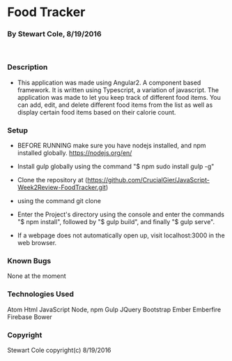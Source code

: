 # Food Tracker
### By Stewart Cole, 8/19/2016 ###
<br>


### Description

* This application was made using Angular2. A component based framework. It is written using Typescript, a variation of javascript. The application was made to let you keep track of different food items. You can add, edit, and delete different food items from the list as well as display certain food items based on their calorie count.


### Setup

* BEFORE RUNNING make sure you have nodejs installed, and npm installed globally.
https://nodejs.org/en/

* Install gulp globally using the command "$ npm sudo install gulp -g"

* Clone the repository at
(https://github.com/CrucialGier/JavaScript-Week2Review-FoodTracker.git)
* using the command git clone

* Enter the Project's directory using the console and enter the commands "$ npm install", followed by "$ gulp build", and finally "$ gulp serve".

* If a webpage does not automatically open up, visit localhost:3000 in the web browser.


### Known Bugs

None at the moment

### Technologies Used

Atom
Html
JavaScript
Node, npm
Gulp
JQuery
Bootstrap
Ember
Emberfire
Firebase
Bower


### Copyright

Stewart Cole copyright(c) 8/19/2016
